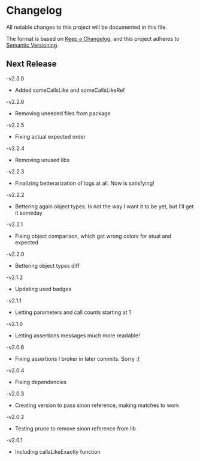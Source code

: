 # Changelog

All notable changes to this project will be documented in this file.

The format is based on [Keep a Changelog](https://keepachangelog.com/en/1.0.0/),
and this project adheres to [Semantic Versioning](https://semver.org/spec/v2.0.0.html).

## Next Release

-v2.3.0

- Added someCallsLike and someCallsLikeRef

-v2.2.6

- Removing uneeded files from package

-v2.2.5

- Fixing actual expected order

-v2.2.4

- Removing unused libs

-v2.2.3

- Finalizing betterarization of logs at all. Now is satisfying!

-v2.2.2

- Bettering again object types. Is not the way I want it to be yet, but I'll get it someday

-v2.2.1

- Fixing object comparison, which got wrong colors for atual and expected

-v2.2.0

- Bettering object types diff

-v2.1.2

- Updating used badges

-v2.1.1

- Letting parameters and call counts starting at 1

-v2.1.0

- Letting assertions messages much more readable!

-v2.0.6

- Fixing assertions I broker in later commits. Sorry :(

-v2.0.4

- Fixing dependencies

-v2.0.3

- Creating version to pass sinon reference, making matches to work

-v2.0.2

- Testing prune to remove sinon reference from lib

-v2.0.1

- Including callsLikeExactly function
